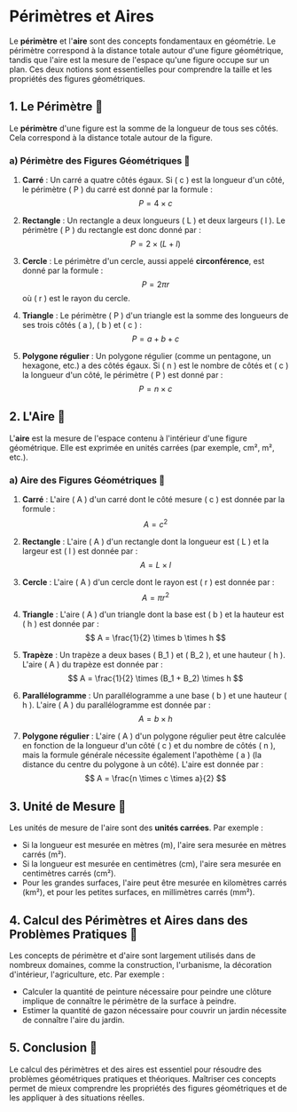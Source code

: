 # Périmètres et Aires

Le **périmètre** et l'**aire** sont des concepts fondamentaux en géométrie. Le périmètre correspond à la distance totale autour d'une figure géométrique, tandis que l'aire est la mesure de l'espace qu'une figure occupe sur un plan. Ces deux notions sont essentielles pour comprendre la taille et les propriétés des figures géométriques.

## 1. **Le Périmètre** 🔲

Le **périmètre** d'une figure est la somme de la longueur de tous ses côtés. Cela correspond à la distance totale autour de la figure.

### a) **Périmètre des Figures Géométriques** 📏

1. **Carré** :
   Un carré a quatre côtés égaux. Si \( c \) est la longueur d'un côté, le périmètre \( P \) du carré est donné par la formule :
   $$ P = 4 \times c $$

2. **Rectangle** :
   Un rectangle a deux longueurs \( L \) et deux largeurs \( l \). Le périmètre \( P \) du rectangle est donc donné par :
   $$ P = 2 \times (L + l) $$

3. **Cercle** :
   Le périmètre d'un cercle, aussi appelé **circonférence**, est donné par la formule :
   $$ P = 2 \pi r $$ 
   où \( r \) est le rayon du cercle.

4. **Triangle** :
   Le périmètre \( P \) d'un triangle est la somme des longueurs de ses trois côtés \( a \), \( b \) et \( c \) :
   $$ P = a + b + c $$

5. **Polygone régulier** :
   Un polygone régulier (comme un pentagone, un hexagone, etc.) a des côtés égaux. Si \( n \) est le nombre de côtés et \( c \) la longueur d'un côté, le périmètre \( P \) est donné par :
   $$ P = n \times c $$

## 2. **L'Aire** 🔳

L'**aire** est la mesure de l'espace contenu à l'intérieur d'une figure géométrique. Elle est exprimée en unités carrées (par exemple, cm², m², etc.).

### a) **Aire des Figures Géométriques** 📐

1. **Carré** :
   L'aire \( A \) d'un carré dont le côté mesure \( c \) est donnée par la formule :
   $$ A = c^2 $$

2. **Rectangle** :
   L'aire \( A \) d'un rectangle dont la longueur est \( L \) et la largeur est \( l \) est donnée par :
   $$ A = L \times l $$

3. **Cercle** :
   L'aire \( A \) d'un cercle dont le rayon est \( r \) est donnée par :
   $$ A = \pi r^2 $$

4. **Triangle** :
   L'aire \( A \) d'un triangle dont la base est \( b \) et la hauteur est \( h \) est donnée par :
   $$ A = \frac{1}{2} \times b \times h $$

5. **Trapèze** :
   Un trapèze a deux bases \( B_1 \) et \( B_2 \), et une hauteur \( h \). L'aire \( A \) du trapèze est donnée par :
   $$ A = \frac{1}{2} \times (B_1 + B_2) \times h $$

6. **Parallélogramme** :
   Un parallélogramme a une base \( b \) et une hauteur \( h \). L'aire \( A \) du parallélogramme est donnée par :
   $$ A = b \times h $$

7. **Polygone régulier** :
   L'aire \( A \) d'un polygone régulier peut être calculée en fonction de la longueur d'un côté \( c \) et du nombre de côtés \( n \), mais la formule générale nécessite également l'apothème \( a \) (la distance du centre du polygone à un côté). L'aire est donnée par :
   $$ A = \frac{n \times c \times a}{2} $$

## 3. **Unité de Mesure** 📏

Les unités de mesure de l'aire sont des **unités carrées**. Par exemple :
- Si la longueur est mesurée en mètres (m), l'aire sera mesurée en mètres carrés (m²).
- Si la longueur est mesurée en centimètres (cm), l'aire sera mesurée en centimètres carrés (cm²).
- Pour les grandes surfaces, l'aire peut être mesurée en kilomètres carrés (km²), et pour les petites surfaces, en millimètres carrés (mm²).

## 4. **Calcul des Périmètres et Aires dans des Problèmes Pratiques** 🧮

Les concepts de périmètre et d'aire sont largement utilisés dans de nombreux domaines, comme la construction, l'urbanisme, la décoration d'intérieur, l'agriculture, etc. Par exemple :
- Calculer la quantité de peinture nécessaire pour peindre une clôture implique de connaître le périmètre de la surface à peindre.
- Estimer la quantité de gazon nécessaire pour couvrir un jardin nécessite de connaître l'aire du jardin.

## 5. **Conclusion** 📝

Le calcul des périmètres et des aires est essentiel pour résoudre des problèmes géométriques pratiques et théoriques. Maîtriser ces concepts permet de mieux comprendre les propriétés des figures géométriques et de les appliquer à des situations réelles.